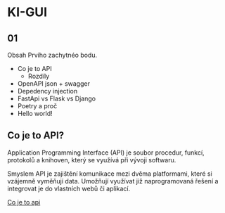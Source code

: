 # KI-GUI

## 01

Obsah Prvího zachytnéo bodu.

- Co je to API
  - Rozdíly
- OpenAPI json + swagger
- Depedency injection
- FastApi vs Flask vs Django
- Poetry a proč
- Hello world!

## Co je to API?

Application Programming Interface (API) je soubor procedur, funkcí, protokolů a knihoven, který se využívá při vývoji softwaru.

Smyslem API je zajištění komunikace mezi dvěma platformami, které si vzájemně vyměňují data. Umožňují využívat již naprogramovaná řešení a integrovat je do vlastních webů či aplikací.

[Co je to api](https://www.rascasone.com/cs/blog/co-je-api)

###
